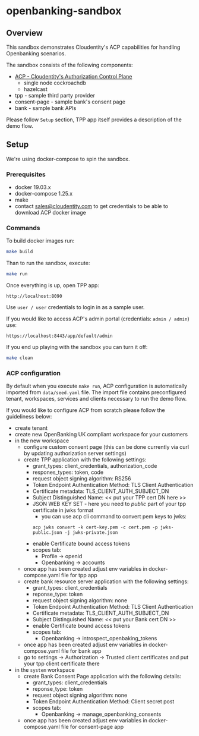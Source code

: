 # openbanking-sandbox

## Overview

This sandbox demonstrates Cloudentity's ACP capabilities for handling Openbanking scenarios.

The sandbox consists of the following components:

* [ACP - Cloudentity's Authorization Control Plane](https://docs.authorization.cloudentity.com/)
  - single node cockroachdb
  - hazelcast
* tpp - sample third party provider 
* consent-page - sample bank's consent page
* bank - sample bank APIs

Please follow `Setup` section, TPP app itself provides a description of the demo flow. 

## Setup

We're using docker-compose to spin the sandbox.

### Prerequisites

* docker 19.03.x
* docker-compose 1.25.x
* make
* contact sales@cloudentity.com to get credentials to be able to download ACP docker image

### Commands

To build docker images run:

```sh
make build
```

Than to run the sandbox, execute:

```sh
make run
```

Once everything is up, open TPP app:

```
http://localhost:8090
```

Use `user / user` credentials to login in as a sample user.


If you would like to access ACP's admin portal (credentials: `admin / admin`) use:
```
https://localhost:8443/app/default/admin
```

If you end up playing with the sandbox you can turn it off:

``` sh
make clean
```

### ACP configuration

By default when you execute `make run`, ACP configuration is automatically imported from `data/seed.yaml` file.
The import file contains preconfigured tenant, workspaces, services and clients necessary to run the demo flow.

If you would like to configure ACP from scratch please follow the guideliness below:

* create tenant
* create new OpenBanking UK compliant workspace for your customers
* in the new workspace
  * configure custom consent page (this can be done currently via curl by updating authorization server settings)
  * create TPP application with the following settings:
    - grant_types: client_credentials, authorization_code
    - respones_types: token, code
    - request object signing algorithm: RS256
    - Token Endpoint Authentication Method: TLS Client Authentication
    - Certificate metadata: TLS_CLIENT_AUTH_SUBJECT_DN
    - Subject Distinguished Name: << put your TPP cert DN here >>
    - JSON WEB KEY SET - here you need to *public* part of your tpp certificate in jwks format
      * you can use acp cli command to convert pem keys to jwks: 
      ```
      acp jwks convert -k cert-key.pem -c cert.pem -p jwks-public.json -j jwks-private.json
      ```
    - enable Certificate bound access tokens
    - scopes tab:
      * Profile -> openid
      * Openbanking -> accounts
  * once app has been created adjust env variables in docker-compose.yaml file for tpp app
  * create bank resource server application with the following settings:
    - grant_types: client_credentials
    - reponse_type: token
    - request object signing algorithm: none
    - Token Endpoint Authentication Method: TLS Client Authentication
    - Certificate metadata: TLS_CLIENT_AUTH_SUBJECT_DN
    - Subject Distinguished Name: << put your Bank cert DN >>
    - enable Certificate bound access tokens
    - scopes tab:
      * Openbanking -> introspect_openbaking_tokens
  * once app has been created adjust env variables in docker-compose.yaml file for bank app
  * go to settings -> Authorization -> Trusted client certificates and put your tpp client certificate there
* in the `system` workspace
  * create Bank Consent Page application with the following details:
    - grant_types: client_credentials
    - reponse_type: token
    - request object signing algorithm: none
    - Token Endpoint Authentication Method: Client secret post
    - scopes tab:
      * Openbanking -> manage_openbanking_consents
  * once app has been created adjust env variables in docker-compose.yaml file for consent-page app
